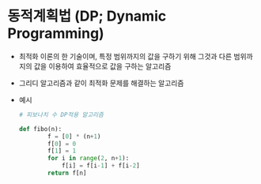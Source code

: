 # 동적계획법 (DP; Dynamic Programming)

- 최적화 이론의 한 기술이며, 특정 범위까지의 값을 구하기 위해 그것과 다른 범위까지의 값을 이용하여 효율적으로 값을 구하는 알고리즘

- 그리디 알고리즘과 같이 최적화 문제를 해결하는 알고리즘

- 예시

    ```Python
    # 피보나치 수 DP적용 알고리즘

    def fibo(n):
            f = [0] * (n+1)
            f[0] = 0
            f[1] = 1
            for i in range(2, n+1):
                f[i] = f[i-1] + f[i-2]
            return f[n]
    ```